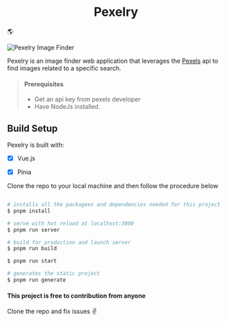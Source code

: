 
<div align="center">

<h1>Pexelry</h1>

</div>

:earth_americas:

![Pexelry Image Finder](/assets/pexels-front-image.JPG "Pexelry Front Page")

Pexelry is an image finder web application that leverages the [Pexels](https://www.pexels.com/api/) api to find images related to a specific search.

> #### Prerequisites
>
> - Get an api key from pexels developer
> - Have NodeJs installed.

## Build Setup

Pexelry is built with:

- [x] Vue.js
- [X] Pinia



Clone the repo to your local machine and then follow the procedure below

```bash

# installs all the packagees and dependencies needed for this project
$ pnpm install

# serve with hot reload at localhost:3000
$ pnpm run server

# build for production and launch server
$ pnpm run build

$ pnpm run start

# generates the static project
$ pnpm run generate

```

#### This project is free to contribution from anyone

Clone the repo and fix issues :v:
